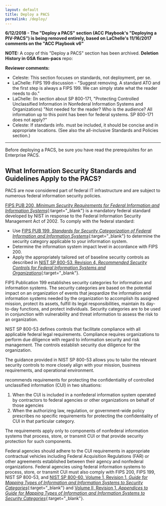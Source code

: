 ```yaml
---
layout: default
title: Deploy a PACS
permalink: /deploy/
---
```

**6/12/2018 - The "Deploy a PACS" section (ACC Playbook's "Deploying a PIV-PACS") is being removed entirely, based on LaChelle's 11/16/2017 comments on the "ACC Playbook v6"**

**NOTE:**  A copy of this "Deploy a PACS" section has been archived. **Deletion History in GSA ficam-pacs** repo: 

**Reviewer comments:**
* Celeste: This section focuses on standards, not deployment, per se.
* LaChelle: FIPS 199 discussion - "Suggest removing. A standard ATO and the first step is always a FIPS 199. We can simply state what the reader needs to do."
* LaChelle:  (In section about SP 800-171, "Protecting Controlled Unclassified Information in Nonfederal Information Systems and Organizations) "Not needed for the reader? Who is the audience? All information up to this point has been for federal systems. SP 800-171 does not apply?"
* Celeste: If standards info. must be included, it should be concise and in appropriate locations. (See also the all-inclusive Standards and Policies section.)

------------

Before deploying a PACS, be sure you have read the prerequisites for an Enterprise PACS.

## What Information Security Standards and Guidelines Apply to the PACS?

PACS are now considered part of federal IT infrastructure and are subject to numerous federal information security policies.

[FIPS PUB 200, _Minimum Security Requirements for Federal Information and Information Systems_](https://nvlpubs.nist.gov/nistpubs/FIPS/NIST.FIPS.200.pdf){:target="_blank"}<!--Corrected with current NIST link--> is a mandatory federal standard developed by NIST in response to the Federal Information Security Management Act of 2002.<!--Note:  The Federal Information Security Modernization Act (FISMA) of 2014 changed the FISMA acronym to "Modernization."-->  To comply with the federal standard:
* Use [FIPS PUB 199, _Standards for Security Categorization of Federal Information and Information Systems_](https://nvlpubs.nist.gov/nistpubs/FIPS/NIST.FIPS.199.pdf){:target="_blank"} to determine the security category applicable to your information system.<!--Correct NIST link-->
* Determine the information system impact level in accordance with FIPS 200.
* Apply the appropriately tailored set of baseline security controls as described in [NIST SP 800-53, Revision 4, _Recommended Security Controls for Federal Information Systems and Organizations_](http://nvlpubs.nist.gov/nistpubs/SpecialPublications/NIST.SP.800-53r4.pdf){:target="_blank"}.

<!--LaChelle: "Suggest removing. A standard ATO and the first step is always a FIPS 199. We can simply state what the reader needs to do."-->FIPS Publication 199<!--Moved title to 1st FIPS PUB 199 reference above--> establishes security categories for information and information systems. The security categories are based on the potential impact on an organization of events that jeopardize the information and information systems needed by the organization to accomplish its assigned mission, protect its assets, fulfill its legal responsibilities, maintain its day-to-day functions, and protect individuals. Security categories are to be used in conjunction with vulnerability and threat information to assess the risk to an organization.

NIST SP 800-53<!--Moved title to 1st reference of SP 800-53 R4 above--> defines controls that facilitate compliance with all applicable federal legal requirements.  Compliance requires organizations to perform due diligence with regard to information security and risk management.  The controls establish security due diligence for the organization.

The guidance provided in NIST SP 800-53 allows you to tailor the relevant security controls to more closely align with your mission, business requirements, and operational environment.

<!--(SP 800-171) "Not needed for the reader? Who is the audience? All information up to this point has been for federal systems. SP 800-171 does not apply?"--
[NIST Special Publication 800-171, Revision 1, _Protecting Controlled Unclassified Information in Nonfederal Information Systems and Organizations_](http://nvlpubs.nist.gov/nistpubs/SpecialPublications/NIST.SP.800-171r1.pdf){:target="_blank"}<!--Corrected link to correct NIST location-->recommends requirements for protecting the confidentiality of controlled unclassified information (CUI) in two situations:

1. When the CUI is included in a nonfederal information system operated by contractors to federal agencies or other organizations on behalf of those agencies
2. When the authorizing law, regulation, or government-wide policy prescribes no specific requirements for protecting the confidentiality of CUI in that particular category.

The requirements apply only to components of nonfederal information systems that process, store, or transmit CUI or that provide security protection for such components.

Federal agencies should adhere to the CUI requirements in appropriate contractual vehicles including Federal Acquisition Regulations (FAR) or other agreements established between their agency and nonfederal organizations.  Federal agencies using federal information systems to process, store, or transmit CUI must also comply with FIPS 200, FIPS 199, NIST SP 800-53, and [NIST SP 800-60, Volume 1, Revision 1, _Guide for Mapping Types of Information and Information Systems to Security Categories_](http://nvlpubs.nist.gov/nistpubs/Legacy/SP/nistspecialpublication800-60v1r1.pdf){:target="_blank"}<!--Updated NIST link and added Volume II reference for completeness.--> and [Volume II, Revision 1, _Appendices to Guide for Mapping Types of Information and Information Systems to Security Categories_](http://nvlpubs.nist.gov/nistpubs/Legacy/SP/nistspecialpublication800-60v2r1.pdf){:target="_blank"}.
